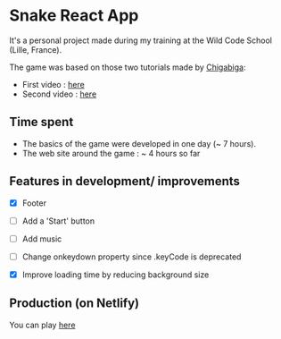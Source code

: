 # Snake React App

It's a personal project made during my training at the Wild Code School (Lille, France).

The game was based on those two tutorials made by [Chigabiga](https://www.youtube.com/channel/UCq6R-ZK8bRI3jzWLUuw03Uw):
  - First video : [here](https://www.youtube.com/watch?v=-oOgsGP3t5o)
  - Second video : [here](https://www.youtube.com/watch?v=lgK7OTdT-eo)
  
## Time spent

  - The basics of the game were developed in one day (~ 7 hours).
  - The web site around the game : ~ 4 hours so far


## Features in development/ improvements

  - [x] Footer 
  - [ ] Add a 'Start' button 
  - [ ] Add music 
  - [ ] Change onkeydown property since .keyCode is deprecated
  - [x] Improve loading time by reducing background size


  
## Production (on Netlify)

You can play [here](https://nervous-leakey-752015.netlify.app)
